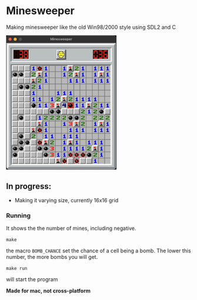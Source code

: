 # Minesweeper
Making minesweeper like the old Win98/2000 style using SDL2 and C

<img src="/img/minedemo.jpg" alt="Example showing the graphics" width="300">

## In progress:

* Making it varying size, currently 16x16 grid


### Running
It shows the the number of mines, including negative.

```console
make
```
the macro `BOMB_CHANCE` set the chance of a cell being a bomb. The lower this number,
the more bombs you will get.

```console
make run
```
will start the program

**Made for mac, not cross-platform**
